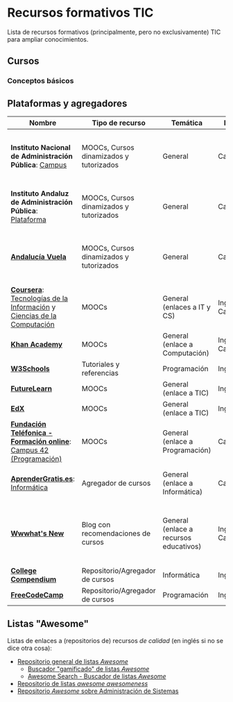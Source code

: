 # Recursos formativos TIC

Lista de recursos formativos (principalmente, pero no exclusivamente) TIC para ampliar conocimientos.

## Cursos

### Conceptos básicos



## Plataformas y agregadores

Nombre | Tipo de recurso | Temática | Idioma | Notas
--- | --- | --- | --- | ---
**Instituto Nacional de Administración Pública**: [Campus](https://campus.inap.es/v3/) | MOOCs, Cursos dinamizados y tutorizados | General | Castellano | Orientado a la formación dentro de y para las Administraciones Públicas (no sólo la AGE).
**Instituto Andaluz de Administración Pública**: [Plataforma](https://www.juntadeandalucia.es/institutodeadministracionpublica/moodle/) | MOOCs, Cursos dinamizados y tutorizados | General | Castellano | Orientado a la formación dentro de y para la Junta de Andalucía
**[Andalucía Vuela](https://andaluciavuela.es/)** | MOOCs, Cursos dinamizados y tutorizados | General | Castellano | Orientado al desarrollo de las habilidades digitales entre la ciudadanía andaluza
**[Coursera](https://www.coursera.org/)**: [Tecnologías de la Información](https://www.coursera.org/browse/information-technology) y [Ciencias de la Computación](https://www.coursera.org/browse/computer-science) | MOOCs | General (enlaces a IT y CS) | Inglés y Castellano |
**[Khan Academy](https://es.khanacademy.org/computing)** | MOOCs | General (enlace a Computación) | Inglés y Castellano |
**[W3Schools](https://www.w3schools.com/)** | Tutoriales y referencias | Programación | Inglés
**[FutureLearn](https://www.futurelearn.com/subjects/it-and-computer-science-courses)** | MOOCs | General (enlace a TIC) | Inglés |
**[EdX](https://www.edx.org/learn/computer-programming)** | MOOCs | General (enlace a TIC) | Inglés
**[Fundación Teléfonica - Formación online](https://www.fundaciontelefonica.com/empleabilidad/formacion-online/)**: [Campus 42 (Programación)](https://www.fundaciontelefonica.com/empleabilidad/campus-42/) | MOOCs | General (enlace a Programación) | Castellano |
**[AprenderGratis.es](https://aprendergratis.es/)**:  [Informática](https://aprendergratis.es/cursos-online/informatica/) | Agregador de cursos | General (enlace a Informática) | Castellano | Es un repositorio de cursos online de varias temáticas.
**[Wwwhat's New](https://wwwhatsnew.com/category/proyectos-educativos/)** | Blog con recomendaciones de cursos | General (enlace a recursos educativos) | Inglés y Castellano | Es un blog de noticias donde aparecen de forma periódica noticias sobre convocatorias de MOOCs.
**[College Compendium](https://collegecompendium.goldin.io/)** | Repositorio/Agregador de cursos | Informática | Inglés | Repositorio en GitHub
**[FreeCodeCamp](https://www.freecodecamp.org/)** | Repositorio/Agregador de cursos | Programación | Inglés

## Listas "Awesome"

Listas de enlaces a (repositorios de) recursos *de calidad* (en inglés si no se dice otra cosa):

- [Repositorio general de listas *Awesome*](https://github.com/sindresorhus/awesome#contents)
  - [Buscador "gamificado" de listas *Awesome*](https://carolinaknoll.github.io/awesome-gamified/)
  - [Awesome Search - Buscador de listas *Awesome*](https://awesomelists.top/)
- [Repositorio de listas *awesome awesomeness*](https://github.com/bayandin/awesome-awesomeness)
- [Repositorio *Awesome* sobre Administración de Sistemas](https://github.com/awesome-foss/awesome-sysadmin)
